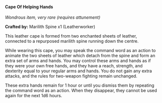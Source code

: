 #### Cape Of Helping Hands
_Wondrous item, very rare (requires attunement)_

**Crafted by:** Marilith Spine x1 (Leatherworker)

This leather cape is formed from two enchanted sheets of leather, connected to a repurposed marilith spine running down the centre.

While wearing this cape, you may speak the command word as an action to animate the two sheets of leather which detach from the spine and form an extra set of arms and hands. You may control these arms and hands as if they were your own free hands, and they have a reach, strength, and dexterity equal to your regular arms and hands. You do not gain any extra attacks, and the rules for two-weapon fighting remain unchanged.

These extra hands remain for 1 hour or until you dismiss them by repeating the command word as an action. When they disappear, they cannot be used again for the next 1d6 hours.